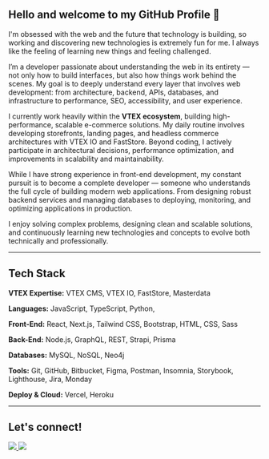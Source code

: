 ## Hello and welcome to my GitHub Profile 🤘

I'm obsessed with the web and the future that technology is building, so working and discovering new technologies is extremely fun for me. I always like the feeling of learning new things and feeling challenged.

I’m a developer passionate about understanding the web in its entirety — not only how to build interfaces, but also how things work behind the scenes. My goal is to deeply understand every layer that involves web development: from architecture, backend, APIs, databases, and infrastructure to performance, SEO, accessibility, and user experience.

I currently work heavily within the **VTEX ecosystem**, building high-performance, scalable e-commerce solutions. My daily routine involves developing storefronts, landing pages, and headless commerce architectures with VTEX IO and FastStore. Beyond coding, I actively participate in architectural decisions, performance optimization, and improvements in scalability and maintainability.

While I have strong experience in front-end development, my constant pursuit is to become a complete developer — someone who understands the full cycle of building modern web applications. From designing robust backend services and managing databases to deploying, monitoring, and optimizing applications in production.

I enjoy solving complex problems, designing clean and scalable solutions, and continuously learning new technologies and concepts to evolve both technically and professionally.

---

## Tech Stack

**VTEX Expertise:**  VTEX CMS, VTEX IO, FastStore, Masterdata

**Languages:**  JavaScript, TypeScript, Python, 

**Front-End:**  React, Next.js, Tailwind CSS, Bootstrap, HTML, CSS, Sass

**Back-End:**  Node.js, GraphQL, REST, Strapi, Prisma

**Databases:**  MySQL, NoSQL, Neo4j

**Tools:**  Git, GitHub, Bitbucket, Figma, Postman, Insomnia, Storybook, Lighthouse, Jira, Monday

**Deploy & Cloud:**  Vercel, Heroku

---

##   Let's connect!
<p>
  <a href="mailto:gbrregisdev@gmail.com">
    <img src="https://img.shields.io/badge/Gmail-D14836?style=for-the-badge&logo=gmail&logoColor=white"/>
  </a>
  <a href="https://www.linkedin.com/in/gabrielregisdev/" target="_blank">
    <img src="https://img.shields.io/badge/LinkedIn-0077B5?style=for-the-badge&logo=linkedin&logoColor=white"/>
  </a>
</p>
